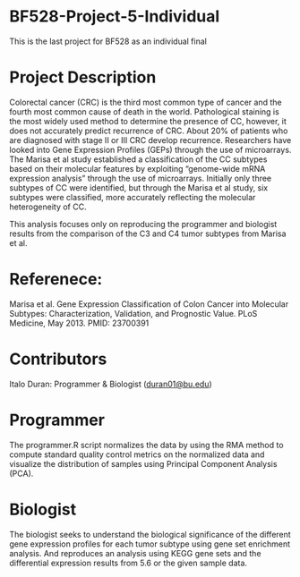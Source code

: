 # BF528-Project-5-Individual
This is the last project for BF528 as an individual final 

# Project Description
Colorectal cancer (CRC) is the third most common type of cancer and the fourth most common cause of death in the world. Pathological staining is the most widely used method to determine the presence of CC, however, it does not accurately predict recurrence of CRC. About 20% of patients who are diagnosed with stage II or III CRC develop recurrence. Researchers have looked into Gene Expression Profiles (GEPs) through the use of microarrays. The Marisa et al study established a classification of the CC subtypes based on their molecular features by exploiting “genome-wide mRNA expression analysis” through the use of microarrays. Initially only three subtypes of CC were identified, but through the Marisa et al study, six subtypes were classified, more accurately reflecting the molecular heterogeneity of CC. 

This analysis focuses only on reproducing the programmer and biologist results from the comparison of the C3 and C4 tumor subtypes from Marisa et al.

# Referenece:
Marisa et al. Gene Expression Classification of Colon Cancer into Molecular Subtypes: Characterization, Validation, and Prognostic Value. PLoS Medicine, May 2013. PMID: 23700391

# Contributors
Italo Duran: Programmer & Biologist (duran01@bu.edu)

# Programmer
The programmer.R script normalizes the data by using the RMA method to compute standard quality control metrics on the normalized data and visualize the distribution of samples using Principal Component Analysis (PCA).

# Biologist
The biologist seeks to understand the biological significance of the different gene expression profiles for each tumor subtype using gene set enrichment analysis. And reproduces an analysis using KEGG gene sets and the differential expression results from 5.6 or the given sample data. 



